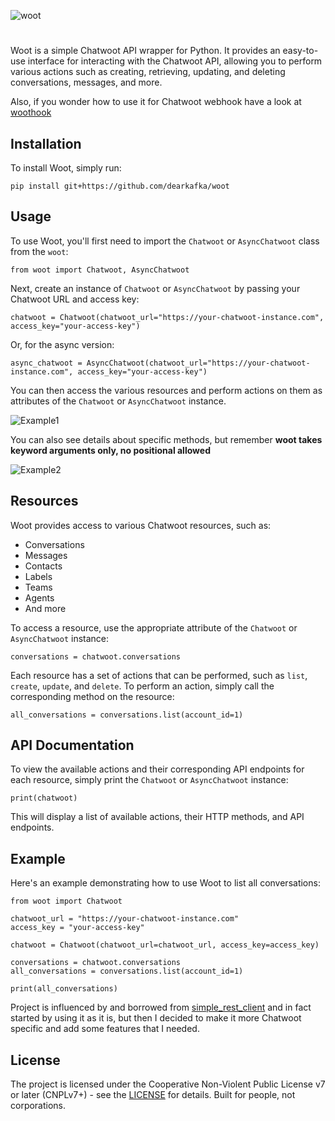 ![woot](https://socialify.git.ci/dearkafka/woot/image?font=Bitter&logo=data%3Aimage%2Fsvg%2Bxml%3Bcharset%3DUTF-8%2C%253Csvg%2520xmlns%253D%2522http%253A%252F%252Fwww.w3.org%252F2000%252Fsvg%2522%2520viewBox%253D%25220%25200%2520100%2520100%2522%253E%253Ctext%2520y%253D%2522.9em%2522%2520font-size%253D%252290%2522%253E%25F0%259F%25A6%2589%253C%252Ftext%253E%253C%252Fsvg%253E&name=1&pattern=Plus&theme=Auto)
# 
Woot is a simple Chatwoot API wrapper for Python.
It provides an easy-to-use interface for interacting with the Chatwoot API, allowing you to perform various actions such as creating, retrieving, updating, and deleting conversations, messages, and more.

Also, if you wonder how to use it for Chatwoot webhook have a look at [woothook](https://github.com/dearkafka/woothook)

## Installation

To install Woot, simply run:

```
pip install git+https://github.com/dearkafka/woot
```

## Usage

To use Woot, you'll first need to import the `Chatwoot` or `AsyncChatwoot` class from the `woot`:

```
from woot import Chatwoot, AsyncChatwoot
```

Next, create an instance of `Chatwoot` or `AsyncChatwoot` by passing your Chatwoot URL and access key:

```
chatwoot = Chatwoot(chatwoot_url="https://your-chatwoot-instance.com", access_key="your-access-key")
```

Or, for the async version:

```
async_chatwoot = AsyncChatwoot(chatwoot_url="https://your-chatwoot-instance.com", access_key="your-access-key")
```

You can then access the various resources and perform actions on them as attributes of the `Chatwoot` or `AsyncChatwoot` instance.

![Example1](https://i.imgur.com/hOH0e6Q.gif)

You can also see details about specific methods, but remember **woot takes keyword arguments only, no positional allowed**

![Example2](https://i.imgur.com/lIDV1kw.gif)



## Resources

Woot provides access to various Chatwoot resources, such as:

- Conversations
- Messages
- Contacts
- Labels
- Teams
- Agents
- And more

To access a resource, use the appropriate attribute of the `Chatwoot` or `AsyncChatwoot` instance:

```
conversations = chatwoot.conversations
```

Each resource has a set of actions that can be performed, such as `list`, `create`, `update`, and `delete`. To perform an action, simply call the corresponding method on the resource:

```
all_conversations = conversations.list(account_id=1)
```

## API Documentation

To view the available actions and their corresponding API endpoints for each resource, simply print the `Chatwoot` or `AsyncChatwoot` instance:

```
print(chatwoot)
```

This will display a list of available actions, their HTTP methods, and API endpoints.

## Example

Here's an example demonstrating how to use Woot to list all conversations:

```
from woot import Chatwoot

chatwoot_url = "https://your-chatwoot-instance.com"
access_key = "your-access-key"

chatwoot = Chatwoot(chatwoot_url=chatwoot_url, access_key=access_key)

conversations = chatwoot.conversations
all_conversations = conversations.list(account_id=1)

print(all_conversations)
```

Project is influenced by and borrowed from [simple_rest_client](https://github.com/allisson/python-simple-rest-client) and in fact started by using it as it is, but then I decided to make it more Chatwoot specific and add some features that I needed.


## License
The project is licensed under the Cooperative Non-Violent Public License v7 or later (CNPLv7+) - see the [LICENSE](LICENSE) for details. Built for people, not corporations.
